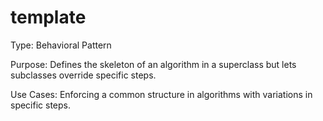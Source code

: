 # template
Type: Behavioral Pattern

Purpose: Defines the skeleton of an algorithm in a superclass but lets subclasses override specific steps.

Use Cases:
Enforcing a common structure in algorithms with variations in specific steps.
